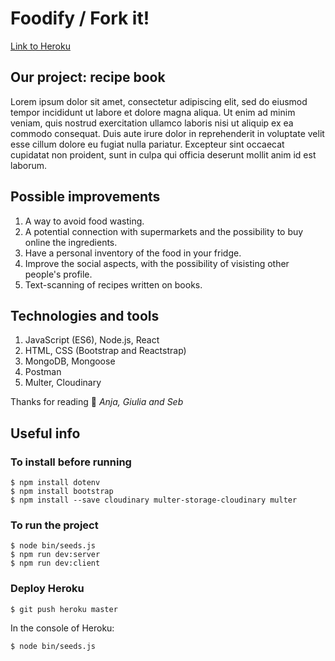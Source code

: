 <!-- ![logo_feed_your_plant](https://i.postimg.cc/MTnPBYQN/plantreminder.png) -->

# Foodify / Fork it!

[Link to Heroku](https://foodifyproject.herokuapp.com)

## Our project: recipe book

Lorem ipsum dolor sit amet, consectetur adipiscing elit, sed do eiusmod tempor incididunt ut labore et dolore magna aliqua. Ut enim ad minim veniam, quis nostrud exercitation ullamco laboris nisi ut aliquip ex ea commodo consequat. Duis aute irure dolor in reprehenderit in voluptate velit esse cillum dolore eu fugiat nulla pariatur. Excepteur sint occaecat cupidatat non proident, sunt in culpa qui officia deserunt mollit anim id est laborum.

## Possible improvements

1. A way to avoid food wasting.
2. A potential connection with supermarkets and the possibility to buy online the ingredients.
3. Have a personal inventory of the food in your fridge.
4. Improve the social aspects, with the possibility of visisting other people's profile.
5. Text-scanning of recipes written on books.

## Technologies and tools

1. JavaScript (ES6), Node.js, React
2. HTML, CSS (Bootstrap and Reactstrap)
3. MongoDB, Mongoose
4. Postman
5. Multer, Cloudinary

Thanks for reading :fork_and_knife: _Anja, Giulia and Seb_

## Useful info

### To install before running

```
$ npm install dotenv
$ npm install bootstrap
$ npm install --save cloudinary multer-storage-cloudinary multer
```

### To run the project

```
$ node bin/seeds.js
$ npm run dev:server
$ npm run dev:client
```

### Deploy Heroku

```
$ git push heroku master
```

In the console of Heroku:

```
$ node bin/seeds.js
```

